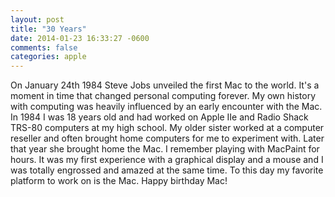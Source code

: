 ```yaml
---
layout: post
title: "30 Years"
date: 2014-01-23 16:33:27 -0600
comments: false
categories: apple
---
```


On January 24th 1984 Steve Jobs unveiled the first Mac to the world. It's a moment in time that changed personal computing forever. My own history with computing was heavily influenced by an early encounter with the Mac. In 1984 I was 18 years old and had worked on Apple IIe and Radio Shack TRS-80 computers at my high school. My older sister worked at a computer reseller and often brought home computers for me to experiment with. Later that year she brought home the Mac. I remember playing with MacPaint for hours. It was my first experience with a graphical display and a mouse and I was totally engrossed and amazed at the same time. To this day my favorite platform to work on is the Mac. Happy birthday Mac!
